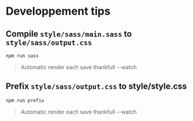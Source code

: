 # Developpement tips
## Compile `style/sass/main.sass` to `style/sass/output.css`
`npm run sass`
>Automatic render each save thankfull --watch

## Prefix `style/sass/output.css` to style/style.css
`npm run prefix`
>Automatic render each save thankfull --watch